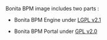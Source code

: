 Bonita BPM image includes two parts :

-	Bonita BPM Engine under [LGPL v2.1](https://www.gnu.org/licenses/old-licenses/lgpl-2.1.html)

-	Bonita BPM Portal under [GPL v2.0](http://www.gnu.org/licenses/old-licenses/gpl-2.0.html)
